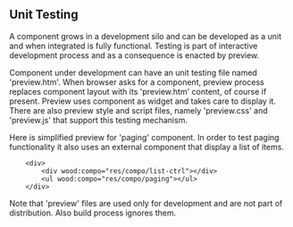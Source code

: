 ## Unit Testing

A component grows in a development silo and can be developed as a unit and when integrated is fully functional. Testing is part of interactive development process and as a consequence is enacted by preview.

Component under development can have an unit testing file named 'preview.htm'. When browser asks for a component, preview process replaces component layout with its 'preview.htm' content, of course if present. Preview uses component as widget and takes care to display it. There are also preview style and script files, namely 'preview.css' and 'preview.js' that support this testing mechanism.

Here is simplified preview for 'paging' component. In order to test paging functionality it also uses an external component that display a list of items.

```
    <div>
        <div wood:compo="res/compo/list-ctrl"></div>
        <ul wood:compo="res/compo/paging"></ul>
    </div>
```

Note that 'preview' files are used only for development and are not part of distribution. Also build process ignores them.

